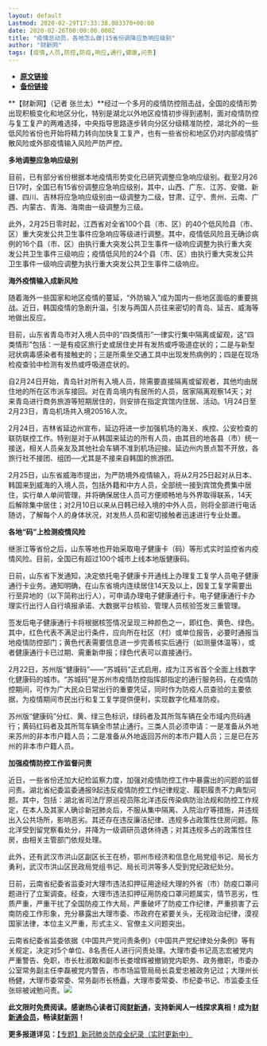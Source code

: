 ```yaml
---
layout: default
Lastmod: 2020-02-29T17:33:38.083370+00:00
date: 2020-02-26T00:00:00.000Z
title: "疫情总动员，各地怎么做|15省份调降应急响应级别"
author: "财新网"
tags: [疫情,人员,防控,防疫,响应,通行,健康,问责]
---
```


* [**原文链接**](http://www.caixin.com/2020-02-26/101521326.html)
* [**备份链接**](http://archive.is/nbrj8)


**【财新网】（记者 张兰太）**经过一个多月的疫情防控阻击战，全国的疫情形势出现积极变化和地区分化，特别是湖北以外地区疫情初步得到遏制，面对疫情防控与复工复产的两难选择，中央指导思路逐步转向分区分级精准防控，湖北外的一些低风险省份也开始将精力转向加快复工复产，也有一些省份和地区仍对内部疫情扩散风险或外部疫情输入风险严防严控。

**多地调整应急响应级别**

目前，已有部分省份根据本地疫情形势变化已研究调整应急响应级别。截至2月26日17时，全国已有15省份调整应急响应级别，其中，山西、广东、江苏、安徽、新疆、四川、吉林将应急响应级别由一级调整为二级，甘肃、辽宁、贵州、云南、广西、内蒙古、青海、海南由一级调整为三级。

此外，2月25日零时起，江西省对全省100个县（市、区）的40个低风险县（市、区）重大突发公共卫生事件应急响应等级进行调整。其中，疫情低风险且无确诊病例的16个县（市、区）由执行重大突发公共卫生事件一级响应调整为执行重大突发公共卫生事件三级响应；疫情低风险的24个县（市、区）由执行重大突发公共卫生事件一级响应调整为执行重大突发公共卫生事件二级响应。

**海外疫情输入成新风险**

随着海外一些国家和地区疫情的蔓延，“外防输入”成为国内一些地区面临的重要挑战。近日，韩国疫情的急剧升温，引发与两国人员往来密切的青岛、延吉、威海等地做出反应。

目前，山东省青岛市对入境人员中的“四类情形”一律实行集中隔离或留观，这“四类情形”包括：一是有疫区旅行史或居住史并有发热或呼吸道症状的；二是与新型冠状病毒感染者有接触史的；三是所乘坐交通工具中出现发热病例的；四是在现场检疫查验中检测有发热或呼吸道症状的。

自2月24日开始，青岛针对所有入境人员，除需要直接隔离或留观者，其他均由居住地的所在区市派车接回。对在青岛境内有居所的人员，居家隔离观察14天；对来青岛进行商务旅游等短期居住的，则安排在指定宾馆内住居、活动。1月24日至2月23日，青岛机场共入境20516人次。

2月24日，吉林省延边州宣布，延边将进一步加强机场的海关、疾控、公安检查的联防联控工作。特别是对于从韩国来延边的所有人员，由其目的地各县（市）统一接送，相关人员亲友及其他社会车辆不准到机场迎接。延边州内景点暂不开放，各旅行社不接团、组团──尤其是不接来自韩国的旅游团。

2月25日，山东省威海市提出，为严防境外疫情输入，将从2月25日起对从日本、韩国来到威海的入境人员，包括外籍和中方人员，全部统一接到宾馆免费集中居住，实行单人单间管理，并将确保居住人员可方便顺畅地与外界取得联系，14天后解除集中居住；对2月10日以来从日韩已经入境的中外人员，则将全部进行电话随访，了解每个人的身体状况，对发热人员和密切接触者迅速进行专业处置。

**各地“码”上检测疫情风险**

继浙江等省份之后，山东等地也开始采取电子健康卡（码）等形式实时监控省内疫情风险。目前，全国已有超过100个城市上线本地版健康码。

日前，山东省下发通知，决定依托电子健康卡开通线上办理复工复学人员电子健康通行卡业务。通知明确，在山东省境内连续居住14天及以上，因复工复学需要出行至异地的（以下简称出行人），可申请办理电子健康通行卡。电子健康通行卡办理实行出行人自行填报承诺、大数据平台核验、管理人员核验签发三重管理。

签发后电子健康通行卡将根据核签情况呈现三种颜色之一，即红色、黄色、绿色。其中，红色代表不满足出行条件，应向所在社区（村）或单位报告，必要时通报当地疫情防控部门；黄色代表需要信息进一步完善核实后通行（如测量体温等），或者健康通行卡已过期、需重新申报；绿色代表可以直接通行。

2月22日，苏州版“健康码”——“苏城码”正式启用，成为江苏省首个全面上线数字化健康码的城市。“苏城码”是苏州市疫情防控指挥部指定的通行服务码，在疫情防控期间，可作为广大民众日常出行的重要凭证，同时作为防疫人员查验的主要依据，为疫情期间市民出行和复工复学提供便利，实现数字化精准防疫。

苏州版“健康码”分红、黄、绿三色标识，绿码者及其所驾车辆在全市域内亮码通行；黄码红码者及其所驾车辆全市禁止通行。三类人员必须申请：一是准备从外地来苏州的非本市户籍人员；二是准备从外地返回苏州的本市户籍人员；三是已在苏州的非本市户籍人员。

**加强疫情防控工作监督问责**

近日，一些省份还加大纪检监察力度，加强对疫情防控工作中暴露出的问题的监督问责。湖北省纪委监委通报9起违反疫情防控工作纪律规定、履职履责不力典型问题。其中，包括：湖北省司法厅原巡视员陈北洋违反传染病防治法规和防控工作规定，在本人及其家人确诊新冠肺炎后，不服从集中隔离、入院治疗等措施，并违规出入公共场所，影响恶劣。其还存在违反廉洁纪律、违规多占政策性住房问题。陈北洋受到留党察看处分，并降为一级调研员退休待遇；对其违规多占的政策性住房，由相关主管部门依规处理。

此外，还有武汉市洪山区副区长王在桥，鄂州市经济和信息化局党组书记、局长方勇利，武汉市洪山区民政局党组书记、局长司洪等多人受到党纪政纪处分。

日前，云南省纪委省监委对大理市违法扣押征用途经大理的外省（市）防疫口罩问题进行了立案调查。经查，大理市违法扣押征用防疫口罩问题属实，情节恶劣，性质严重，严重干扰了全国防疫工作大局，严重破坏了防疫工作纪律，严重损害了云南防疫工作形象，充分暴露出大理市委、市政府在紧要关头，无视政治纪律，漠视国家法律，本位主义严重，形式主义、官僚主义问题突出。

云南省纪委省监委依据《中国共产党问责条例》《中国共产党纪律处分条例》等有关规定，决定对5个单位、8名责任人进行问责处理。大理市委书记高志宏被党内严重警告、免职，市长杜淑敢和副市长娄增辉被撤销党内职务、政务撤职，市委办公室常务副主任李磊被党内警告，市市场监管局局长袁爱忠被政务记过；大理州长杨健，大理市委常委、常务副市长杨矗，大理市委常委、市纪委书记、市监委主任张琮被诫勉问责。[![](/images/post/d02a42d9cb3dec9320e5f550278911c7.ico)](http://www.caixin.com/2020-02-26/101521326.html)

**此文限时免费阅读。感谢热心读者订阅[财新通](http://mall.caixin.com/mall/web/product/product.html?id=733&originReferrer=appfree&channelSource=appfree)，支持新闻人一线探求真相！成为[财新通会员](http://mall.caixin.com/mall/web/list/list.html?type=127&originReferrer=appfree&channelSource=appfree)，畅读[财新网](https://datayi.cn/1lnZaaidYRRn)！**

**更多报道详见：**[【专题】新冠肺炎防疫全纪录（实时更新中）](http://m.app.caixin.com/m_topic_detail/1473.html)

